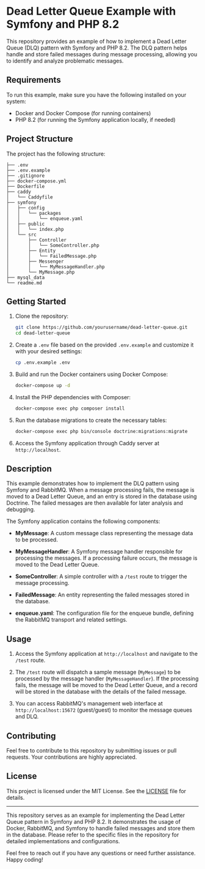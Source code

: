 # Dead Letter Queue Example with Symfony and PHP 8.2

This repository provides an example of how to implement a Dead Letter Queue (DLQ) pattern with Symfony and PHP 8.2. The DLQ pattern helps handle and store failed messages during message processing, allowing you to identify and analyze problematic messages.

## Requirements

To run this example, make sure you have the following installed on your system:

- Docker and Docker Compose (for running containers)
- PHP 8.2 (for running the Symfony application locally, if needed)

## Project Structure

The project has the following structure:

```
├── .env
├── .env.example
├── .gitignore
├── docker-compose.yml
├── Dockerfile
├── caddy
│   └── Caddyfile
├── symfony
│   ├── config
│   │   └── packages
│   │       └── enqueue.yaml
│   ├── public
│   │   └── index.php
│   └── src
│       ├── Controller
│       │   └── SomeController.php
│       ├── Entity
│       │   └── FailedMessage.php
│       ├── Messenger
│       │   └── MyMessageHandler.php
│       └── MyMessage.php
├── mysql_data
└── readme.md
```

## Getting Started

1. Clone the repository:

   ```bash
   git clone https://github.com/yourusername/dead-letter-queue.git
   cd dead-letter-queue
   ```

2. Create a `.env` file based on the provided `.env.example` and customize it with your desired settings:

   ```bash
   cp .env.example .env
   ```

3. Build and run the Docker containers using Docker Compose:

   ```bash
   docker-compose up -d
   ```

4. Install the PHP dependencies with Composer:

   ```bash
   docker-compose exec php composer install
   ```

5. Run the database migrations to create the necessary tables:

   ```bash
   docker-compose exec php bin/console doctrine:migrations:migrate
   ```

6. Access the Symfony application through Caddy server at `http://localhost`.

## Description

This example demonstrates how to implement the DLQ pattern using Symfony and RabbitMQ. When a message processing fails, the message is moved to a Dead Letter Queue, and an entry is stored in the database using Doctrine. The failed messages are then available for later analysis and debugging.

The Symfony application contains the following components:

- **MyMessage**: A custom message class representing the message data to be processed.

- **MyMessageHandler**: A Symfony message handler responsible for processing the messages. If a processing failure occurs, the message is moved to the Dead Letter Queue.

- **SomeController**: A simple controller with a `/test` route to trigger the message processing.

- **FailedMessage**: An entity representing the failed messages stored in the database.

- **enqueue.yaml**: The configuration file for the enqueue bundle, defining the RabbitMQ transport and related settings.

## Usage

1. Access the Symfony application at `http://localhost` and navigate to the `/test` route.

2. The `/test` route will dispatch a sample message (`MyMessage`) to be processed by the message handler (`MyMessageHandler`). If the processing fails, the message will be moved to the Dead Letter Queue, and a record will be stored in the database with the details of the failed message.

3. You can access RabbitMQ's management web interface at `http://localhost:15672` (guest/guest) to monitor the message queues and DLQ.

## Contributing

Feel free to contribute to this repository by submitting issues or pull requests. Your contributions are highly appreciated.

## License

This project is licensed under the MIT License. See the [LICENSE](LICENSE) file for details.

---

This repository serves as an example for implementing the Dead Letter Queue pattern in Symfony and PHP 8.2. It demonstrates the usage of Docker, RabbitMQ, and Symfony to handle failed messages and store them in the database. Please refer to the specific files in the repository for detailed implementations and configurations.

Feel free to reach out if you have any questions or need further assistance. Happy coding!
